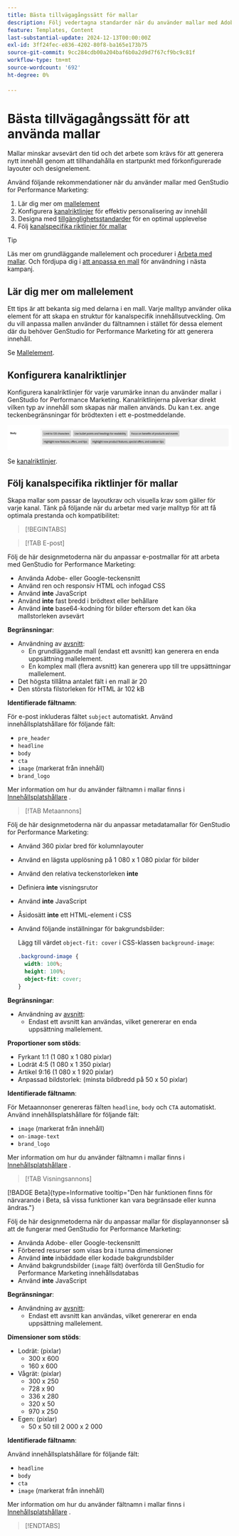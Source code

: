 ```yaml
---
title: Bästa tillvägagångssätt för mallar
description: Följ vedertagna standarder när du använder mallar med Adobe GenStudio for Performance Marketing.
feature: Templates, Content
last-substantial-update: 2024-12-13T00:00:00Z
exl-id: 3ff24fec-e836-4202-80f8-ba165e173b75
source-git-commit: 9cc284cdb00a204baf6b0a2d9d7f67cf9bc9c81f
workflow-type: tm+mt
source-wordcount: '692'
ht-degree: 0%

---
```


# Bästa tillvägagångssätt för att använda mallar

Mallar minskar avsevärt den tid och det arbete som krävs för att generera nytt innehåll genom att tillhandahålla en startpunkt med förkonfigurerade layouter och designelement.

Använd följande rekommendationer när du använder mallar med GenStudio for Performance Marketing:

1. Lär dig mer om [mallelement](#know-about-template-elements)
1. Konfigurera [kanalriktlinjer](#configure-channel-guidelines) för effektiv personalisering av innehåll
1. Designa med [tillgänglighetsstandarder](accessibility-for-templates.md) för en optimal upplevelse
1. Följ [kanalspecifika riktlinjer för mallar](#follow-channel-specific-template-guidelines)

>[!TIP]
>
>Läs mer om grundläggande mallelement och procedurer i [Arbeta med mallar](use-templates.md). Och fördjupa dig i [att anpassa en mall](customize-template.md) för användning i nästa kampanj.

## Lär dig mer om mallelement

Ett tips är att bekanta sig med delarna i en mall. Varje malltyp använder olika element för att skapa en struktur för kanalspecifik innehållsutveckling. Om du vill anpassa mallen använder du fältnamnen i stället för dessa element där du behöver GenStudio for Performance Marketing för att generera innehåll.

Se [Mallelement](use-templates.md#template-elements).

## Konfigurera kanalriktlinjer

Konfigurera kanalriktlinjer för varje varumärke innan du använder mallar i GenStudio for Performance Marketing. Kanalriktlinjerna påverkar direkt vilken typ av innehåll som skapas när mallen används. Du kan t.ex. ange teckenbegränsningar för brödtexten i ett e-postmeddelande.

![Specifikationer för brödtext](/help/assets/channel-email-body.png)

Se [kanalriktlinjer](/help/user-guide/guidelines/brands.md#channel-guidelines).

## Följ kanalspecifika riktlinjer för mallar

Skapa mallar som passar de layoutkrav och visuella krav som gäller för varje kanal. Tänk på följande när du arbetar med varje malltyp för att få optimala prestanda och kompatibilitet:

>[!BEGINTABS]

>[!TAB E-post]

Följ de här designmetoderna när du anpassar e-postmallar för att arbeta med GenStudio for Performance Marketing:

- Använda Adobe- eller Google-teckensnitt
- Använd ren och responsiv HTML och infogad CSS
- Använd **inte** JavaScript
- Använd **inte** fast bredd i brödtext eller behållare
- Använd **inte** base64-kodning för bilder eftersom det kan öka mallstorleken avsevärt

**Begränsningar**:

- Användning av [avsnitt](customize-template.md#sections-or-groups):
   - En grundläggande mall (endast ett avsnitt) kan generera en enda uppsättning mallelement.
   - En komplex mall (flera avsnitt) kan generera upp till tre uppsättningar mallelement.
- Det högsta tillåtna antalet fält i en mall är 20
- Den största filstorleken för HTML är 102 kB

**Identifierade fältnamn**:

För e-post inkluderas fältet `subject` automatiskt. Använd innehållsplatshållare för följande fält:

- `pre_header`
- `headline`
- `body`
- `cta`
- `image` (markerat från innehåll)
- `brand_logo`

Mer information om hur du använder fältnamn i mallar finns i [Innehållsplatshållare](customize-template.md#content-placeholders) .

>[!TAB Metaannons]

Följ de här designmetoderna när du anpassar metadatamallar för GenStudio for Performance Marketing:

- Använd 360 pixlar bred för kolumnlayouter
- Använd en lägsta upplösning på 1 080 x 1 080 pixlar för bilder
- Använd den relativa teckenstorleken **inte**
- Definiera **inte** visningsrutor
- Använd **inte** JavaScript
- Åsidosätt **inte** ett HTML-element i CSS
- Använd följande inställningar för bakgrundsbilder:

  Lägg till värdet `object-fit: cover` i CSS-klassen `background-image`:

  ```css
  .background-image {
    width: 100%;
    height: 100%;
    object-fit: cover;
  }
  ```

**Begränsningar**:

- Användning av [avsnitt](customize-template.md#sections-or-groups):
   - Endast ett avsnitt kan användas, vilket genererar en enda uppsättning mallelement.

**Proportioner som stöds**:

- Fyrkant 1:1 (1 080 x 1 080 pixlar)
- Lodrät 4:5 (1 080 x 1 350 pixlar)
- Artikel 9:16 (1 080 x 1 920 pixlar)
- Anpassad bildstorlek: (minsta bildbredd på 50 x 50 pixlar)

**Identifierade fältnamn**:

För Metaannonser genereras fälten `headline`, `body` och `CTA` automatiskt. Använd innehållsplatshållare för följande fält:

- `image` (markerat från innehåll)
- `on-image-text`
- `brand_logo`

Mer information om hur du använder fältnamn i mallar finns i [Innehållsplatshållare](customize-template.md#content-placeholders) .

>[!TAB Visningsannons]

[!BADGE Beta]{type=Informative tooltip="Den här funktionen finns för närvarande i Beta, så vissa funktioner kan vara begränsade eller kunna ändras."}

Följ de här designmetoderna när du anpassar mallar för displayannonser så att de fungerar med GenStudio for Performance Marketing:

- Använda Adobe- eller Google-teckensnitt
- Förbered resurser som visas bra i tunna dimensioner
- Använd **inte** inbäddade eller kodade bakgrundsbilder
- Använd bakgrundsbilder (`image` fält) överförda till GenStudio for Performance Marketing innehållsdatabas
- Använd **inte** JavaScript

**Begränsningar**:

- Användning av [avsnitt](customize-template.md#sections-or-groups):
   - Endast ett avsnitt kan användas, vilket genererar en enda uppsättning mallelement.

**Dimensioner som stöds**:

- Lodrät: (pixlar)
   - 300 x 600
   - 160 x 600 &#x200B;
- Vågrät: (pixlar)
   - 300 x 250
   - 728 x 90
   - 336 x 280
   - 320 x 50
   - 970 x 250 &#x200B;
- Egen: (pixlar)
   - 50 x 50 till 2 000 x 2 000

**Identifierade fältnamn**:

Använd innehållsplatshållare för följande fält:

- `headline`
- `body`
- `cta`
- `image` (markerat från innehåll)

Mer information om hur du använder fältnamn i mallar finns i [Innehållsplatshållare](customize-template.md#content-placeholders) .

>[!ENDTABS]
